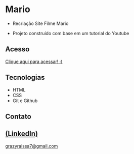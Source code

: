 # Mario
 
 - Recriação Site Filme Mario

 - Projeto construído com base em um tutorial do Youtube

## Acesso
 [Clique aqui para acessar! :)](https://landingpagemario-ten.vercel.app/)

## Tecnologias

- HTML
- CSS
- Git e Github

## Contato
[(LinkedIn)](https://www.linkedin.com/in/grazielly-raissa-pereira-b511342b6?utm_source=share&utm_campaign=share_via&utm_content=profile&utm_medium=android_app)
-----
grazyraissa7@gmail.com
